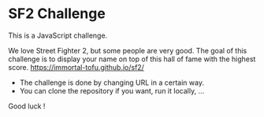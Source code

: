 # SF2 Challenge

This is a JavaScript challenge.

We love Street Fighter 2, but some people are very good. The goal of this challenge is to display your name on top of this hall of fame with the highest score.
https://immortal-tofu.github.io/sf2/

- The challenge is done by changing URL in a certain way.
- You can clone the repository if you want, run it locally, ...

Good luck !
